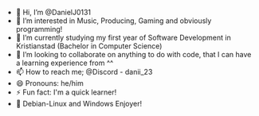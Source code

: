 - 👋 Hi, I’m @DanielJ0131
- 👀 I’m interested in Music, Producing, Gaming and obviously programming!
- 🌱 I’m currently studying my first year of Software Development in Kristianstad (Bachelor in Computer Science)
- 💞️ I’m looking to collaborate on anything to do with code, that I can have a learning experience from ^^
- 📫 How to reach me; @Discord - danii_23
- 😄 Pronouns: he/him
- ⚡ Fun fact: I'm a quick learner!
- 🤖 Debian-Linux and Windows Enjoyer!
<!---
DanielJ0131/DanielJ0131 is a ✨ special ✨ repository because its `README.md` (this file) appears on your GitHub profile.
You can click the Preview link to take a look at your changes.
--->
